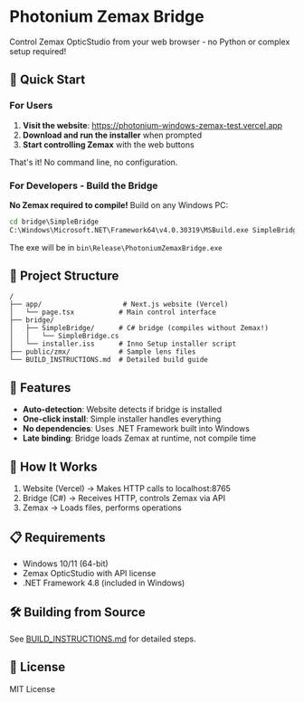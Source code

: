 # Photonium Zemax Bridge

Control Zemax OpticStudio from your web browser - no Python or complex setup required!

## 🚀 Quick Start

### For Users

1. **Visit the website**: https://photonium-windows-zemax-test.vercel.app
2. **Download and run the installer** when prompted
3. **Start controlling Zemax** with the web buttons

That's it! No command line, no configuration.

### For Developers - Build the Bridge

**No Zemax required to compile!** Build on any Windows PC:

```cmd
cd bridge\SimpleBridge
C:\Windows\Microsoft.NET\Framework64\v4.0.30319\MSBuild.exe SimpleBridge.csproj /p:Configuration=Release
```

The exe will be in `bin\Release\PhotoniumZemaxBridge.exe`

## 📁 Project Structure

```
/
├── app/                    # Next.js website (Vercel)
│   └── page.tsx           # Main control interface
├── bridge/                
│   ├── SimpleBridge/      # C# bridge (compiles without Zemax!)
│   │   └── SimpleBridge.cs
│   └── installer.iss      # Inno Setup installer script
├── public/zmx/            # Sample lens files
└── BUILD_INSTRUCTIONS.md  # Detailed build guide
```

## 🎯 Features

- **Auto-detection**: Website detects if bridge is installed
- **One-click install**: Simple installer handles everything
- **No dependencies**: Uses .NET Framework built into Windows
- **Late binding**: Bridge loads Zemax at runtime, not compile time

## 🔧 How It Works

1. Website (Vercel) → Makes HTTP calls to localhost:8765
2. Bridge (C#) → Receives HTTP, controls Zemax via API
3. Zemax → Loads files, performs operations

## 📋 Requirements

- Windows 10/11 (64-bit)
- Zemax OpticStudio with API license
- .NET Framework 4.8 (included in Windows)

## 🛠️ Building from Source

See [BUILD_INSTRUCTIONS.md](BUILD_INSTRUCTIONS.md) for detailed steps.

## 📄 License

MIT License